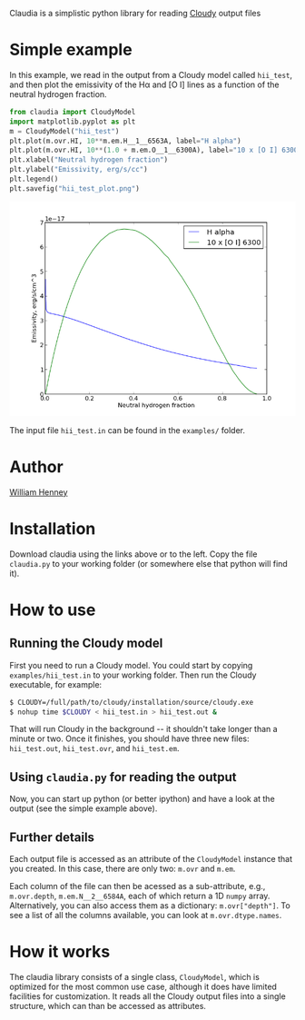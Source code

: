 Claudia is a simplistic python library for reading [Cloudy](https://nublado.org) output files

# Simple example

In this example, we read in the output from a Cloudy model called `hii_test`, and then plot the emissivity of the Hα and [O I] lines as a function of the neutral hydrogen fraction. 

```python
from claudia import CloudyModel
import matplotlib.pyplot as plt
m = CloudyModel("hii_test")
plt.plot(m.ovr.HI, 10**m.em.H__1__6563A, label="H alpha")
plt.plot(m.ovr.HI, 10**(1.0 + m.em.O__1__6300A), label="10 x [O I] 6300")
plt.xlabel("Neutral hydrogen fraction")
plt.ylabel("Emissivity, erg/s/cc")
plt.legend()
plt.savefig("hii_test_plot.png")
```

![Example emissivity plot](images/hii_test_plot.png)

The input file `hii_test.in` can be found in the `examples/` folder.

# Author

[William Henney](github.com/deprecated)

# Installation
Download claudia using the links above or to the left.  Copy the file `claudia.py` to your working folder (or somewhere else that python will find it).

# How to use

## Running the Cloudy model
First you need to run a Cloudy model.  You could start by copying `examples/hii_test.in` to your working folder.  Then run the Cloudy executable, for example:

```sh
$ CLOUDY=/full/path/to/cloudy/installation/source/cloudy.exe
$ nohup time $CLOUDY < hii_test.in > hii_test.out &
```

That will run Cloudy in the background -- it shouldn't take longer than a minute or two.  Once it finishes, you should have three new files: `hii_test.out`, `hii_test.ovr`, and `hii_test.em`.

## Using `claudia.py` for reading the output
Now, you can start up python (or better ipython) and have a look at the output (see the simple example above). 

## Further details
Each output file is accessed as an attribute of the `CloudyModel` instance that you created.  In this case, there are only two: `m.ovr` and `m.em`.

Each column of the file can then be acessed as a sub-attribute, e.g., `m.ovr.depth`, `m.em.N__2__6584A`, each of which return a 1D `numpy` array.  Alternatively, you can also access them as a dictionary: `m.ovr["depth"]`.  To see a list of all the columns available, you can look at `m.ovr.dtype.names`. 


# How it works

The claudia library consists of a single class, `CloudyModel`, which is optimized for the most common use case, although it does have limited facilities for customization.  It reads all the Cloudy output files into a single structure, which can than be accessed as attributes.  
